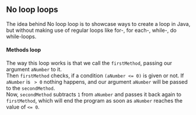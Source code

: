 
## No loop loops
The idea behind No loop loop is to showcase ways to create a loop in Java, but without making use of regular loops like for-, for each-, while-, do while-loops.


#### Methods loop
The way this loop works is that we call the ```firstMethod```, passing our argument ```aNumber``` to it.    
Then ```firstMethod``` checks, if a condition ```(aNumber <= 0)``` is given or not. If ```aNumber``` is ``` > 0``` nothing happens, and our argument ```aNumber``` will be passed to the ```secondMethod```.  
Now, ```secondMethod``` subtracts ```1``` from ```aNumber``` and passes it back again to ```firstMethod```, which will end the program as soon as ```aNumber``` reaches the value of ```<= 0```.
